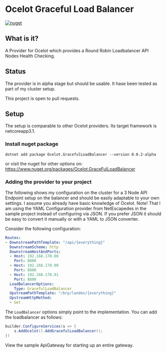 # Ocelot Graceful Load Balancer
[![nuget](https://img.shields.io/nuget/v/Ocelot.GracefulLoadBalancer)](https://www.nuget.org/packages/Ocelot.GracefulLoadBalancer/)
## What is it?

A Provider for Ocelot which provides a Round Robin Loadbalancer API Nodes Health Checking.

## Status

The provider is in alpha stage but should be usable. It hase been tested as part of my cluster setup.

This project is open to pull requests.

## Setup

The setup is comparable to other Ocelot providers. Its target framework is netcoreapp3.1.

### Install nuget package

```
dotnet add package Ocelot.GracefulLoadBalancer --version 0.0.2-alpha
```
or visit the nuget for other options on: https://www.nuget.org/packages/Ocelot.GraceFulLoadBalancer

### Adding the provider to your project

The following shows my configuration on the cluster for a 3 Node API Endpoint setup on the balancer 
and should be easily adaptable to your own settings. I assume you already have basic knowledge of Ocelot.
Note! That I am using the YAML Configuration provider from NetEscapedes in the sample project instead of
configuring via JSON. If you prefer JSON it should be easy to convert it manually or with a YAML to JSON converter.

Consider the following configuration:

```YAML
Routes:
- DownstreamPathTemplate: "/api/{everything}"
  DownstreamScheme: http
  DownstreamHostAndPorts:
  - Host: 192.168.178.88
    Port: 8800
  - Host: 192.168.178.90
    Port: 8800
  - Host: 192.168.178.91
    Port: 8800
  LoadBalancerOptions:
    Type: GracefulLoadBalancer
  UpstreamPathTemplate: "/brp/landen/{everything}"
  UpstreamHttpMethod:
  - Get
```

The `LoadBalancer` options simply point to the implementation. You can add the loadbalancer as follows:

```csharp
builder.ConfigureServices(s => {
    s.AddOcelot().AddGracefulLoadBalancer();
})
```

View the sample ApiGateway for starting up an entire gateway.

